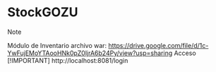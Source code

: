 # StockGOZU
>[!NOTE]
>Módulo de Inventario
archivo war: https://drive.google.com/file/d/1c-YwFujEMoYTAooHNk0pZ0ljrA6b24Py/view?usp=sharing
Acceso
>[!IMPORTANT]
>http://localhost:8081/login
